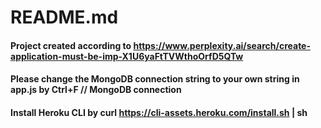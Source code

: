 # README.md
#### Project created according to https://www.perplexity.ai/search/create-application-must-be-imp-X1U6yaFtTVWthoOrfD5QTw
#### Please change the MongoDB connection string to your own string in app.js by Ctrl+F // MongoDB connection
#### Install Heroku CLI by curl https://cli-assets.heroku.com/install.sh | sh
